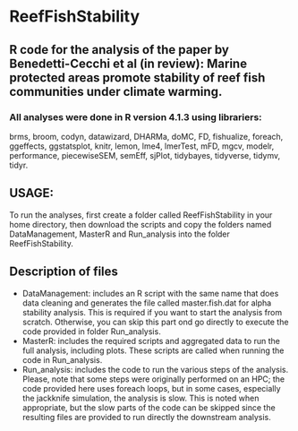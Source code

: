 # ReefFishStability
## R code for the analysis of the paper by Benedetti-Cecchi et al (in review): Marine protected areas promote stability of reef fish communities under climate warming.
### All analyses were done in R version 4.1.3 using librariers:
brms, broom, codyn, datawizard, DHARMa, doMC, FD, fishualize, foreach, ggeffects, ggstatsplot, knitr, lemon, lme4, lmerTest, mFD, mgcv, modelr, performance, piecewiseSEM, semEff, sjPlot, tidybayes, tidyverse, tidymv, tidyr.

## USAGE: 
To run the analyses, first create a folder called ReefFishStability in your home directory, then download the scripts  and copy the folders named
DataManagement, MasterR and Run_analysis into the folder ReefFishStability.

## Description of files
 - DataManagement: includes an R script with the same name that does data cleaning and generates the file called master.fish.dat for alpha stability analysis. This is required if you want to start the analysis from scratch. Otherwise, you can skip this part ond go directly to execute the code  provided in folder Run_analysis.
 - MasterR: includes the required scripts and aggregated data to run the full analysis, including plots. These scripts are called when running the code in Run_analysis.
 - Run_analysis: includes the code to run the various steps of the analysis. Please, note that some steps were originally performed on an HPC; the code provided here uses foreach loops, but in some cases, especially the jackknife simulation, the analysis is slow. This is noted when appropriate, but the slow parts of the code can be skipped since the resulting files are provided to run directly the downstream analysis.

